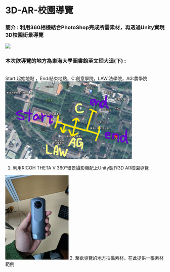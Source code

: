 # 3D-AR-校園導覽
### 簡介 : 利用360相機結合PhotoShop完成所需素材，再透過Unity實現3D校園街景導覽
<img src="readme圖庫/示意 (1)-min.gif" width="400"/><br>
### 本次欲導覽的地方為東海大學圖書館至文理大道(下) :
<br> Start:起始地點 ，End:結束地點，C:創意學院，LAW:法學院，AG:農學院 <br>
<img src="readme圖庫/螢幕擷取畫面 2020-10-06 165119.png" width="400"/> 
1. 利用RICOH THETA V 360°環景攝影機配上Unity製作3D AR校園導覽<br>
<img src="readme圖庫/360相機.jpg" width="200"/>
2. 至欲導覽的地方拍攝素材，在此提供一張素材範例
